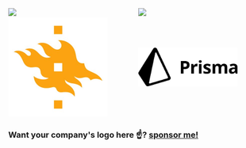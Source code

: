 <div style="display: flex;align-items: center;justify-content: space-between;flex-wrap: wrap;">
  <a href="https://vercel.com?utm_source=smakosh" style="max-width: 48%;width: 100%">
    <img src="https://github.com/smakosh/smakosh/blob/master/vercel.svg" width="200px" />
  </a>

  <a href="https://www.gemography.com?utm_source=smakosh" style="max-width: 48%;width: 100%">
    <img src="https://github.com/smakosh/smakosh/blob/master/gemography.svg" width="200px" />
  </a>
  
  <a href="https://www.helsinki.fi/en/faculty-of-science?utm_source=smakosh" style="max-width: 48%;width: 100%">
    <img src="https://github.com/smakosh/smakosh/blob/master/KumpulaScience.jpg" width="200px" />
  </a>

  <a href="https://prisma.io/?utm_source=smakosh" style="max-width: 48%;width: 100%">
    <img src="https://github.com/smakosh/smakosh/blob/master/prisma-logo.png" width="200px" />
  </a>
</div>

### Want your company's logo here ☝️? [sponsor me!](https://github.com/sponsors/smakosh)
